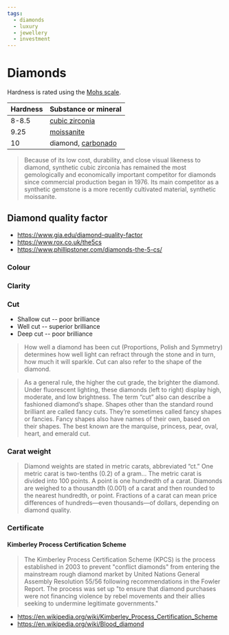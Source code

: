 ```yaml
---
tags:
  - diamonds
  - luxury
  - jewellery
  - investment
---
```


# Diamonds

Hardness is rated using the [Mohs scale](https://en.wikipedia.org/wiki/Mohs_scale_of_mineral_hardness).

| Hardness | Substance or mineral |
|---|---|
| 8-8.5 | [cubic zirconia](https://en.wikipedia.org/wiki/Cubic_zirconia)
| 9.25 | [moissanite](https://en.wikipedia.org/wiki/Moissanite)
| 10 | diamond, [carbonado](https://en.wikipedia.org/wiki/Carbonado) |

> Because of its low cost, durability, and close visual likeness to diamond, synthetic cubic zirconia has remained the most gemologically and economically important competitor for diamonds since commercial production began in 1976. Its main competitor as a synthetic gemstone is a more recently cultivated material, synthetic moissanite.

## Diamond quality factor
- https://www.gia.edu/diamond-quality-factor
- https://www.rox.co.uk/the5cs
- https://www.phillipstoner.com/diamonds-the-5-cs/

### Colour
### Clarity
### Cut
- Shallow cut -- poor brilliance
- Well cut -- superior brilliance
- Deep cut -- poor brilliance

> How well a diamond has been cut (Proportions, Polish and Symmetry) determines how well light can refract through the stone and in turn, how much it will sparkle. Cut can also refer to the shape of the diamond.

> As a general rule, the higher the cut grade, the brighter the diamond. Under fluorescent lighting, these diamonds (left to right) display high, moderate, and low brightness.
The term “cut” also can describe a fashioned diamond’s shape. Shapes other than the standard round brilliant are called fancy cuts. They’re sometimes called fancy shapes or fancies. Fancy shapes also have names of their own, based on their shapes. The best known are the marquise, princess, pear, oval, heart, and emerald cut.

### Carat weight
> Diamond weights are stated in metric carats, abbreviated “ct.” One metric carat is two-tenths (0.2) of a gram... The metric carat is divided into 100 points. A point is one hundredth of a carat. Diamonds are weighed to a thousandth (0.001) of a carat and then rounded to the nearest hundredth, or point. Fractions of a carat can mean price differences of hundreds—even thousands—of dollars, depending on diamond quality.

### Certificate
#### Kimberley Process Certification Scheme
> The Kimberley Process Certification Scheme (KPCS) is the process established in 2003 to prevent "conflict diamonds" from entering the mainstream rough diamond market by United Nations General Assembly Resolution 55/56 following recommendations in the Fowler Report. The process was set up "to ensure that diamond purchases were not financing violence by rebel movements and their allies seeking to undermine legitimate governments."

- https://en.wikipedia.org/wiki/Kimberley_Process_Certification_Scheme
- https://en.wikipedia.org/wiki/Blood_diamond

